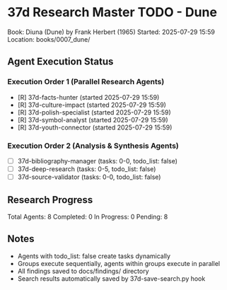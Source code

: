 # 37d Research Master TODO - Dune
Book: Diuna (Dune) by Frank Herbert (1965)
Started: 2025-07-29 15:59
Location: books/0007_dune/

## Agent Execution Status

### Execution Order 1 (Parallel Research Agents)
- [R] 37d-facts-hunter (started 2025-07-29 15:59)
- [R] 37d-culture-impact (started 2025-07-29 15:59)  
- [R] 37d-polish-specialist (started 2025-07-29 15:59)
- [R] 37d-symbol-analyst (started 2025-07-29 15:59)
- [R] 37d-youth-connector (started 2025-07-29 15:59)

### Execution Order 2 (Analysis & Synthesis Agents)
- [ ] 37d-bibliography-manager (tasks: 0-0, todo_list: false)
- [ ] 37d-deep-research (tasks: 0-5, todo_list: false)
- [ ] 37d-source-validator (tasks: 0-0, todo_list: false)

## Research Progress
Total Agents: 8
Completed: 0
In Progress: 0
Pending: 8

## Notes
- Agents with todo_list: false create tasks dynamically
- Groups execute sequentially, agents within groups execute in parallel
- All findings saved to docs/findings/ directory
- Search results automatically saved by 37d-save-search.py hook